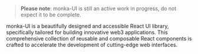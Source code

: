 > **Please note**: monka-UI is still an active work in progress, do not expect it
> to be complete.

monka-UI is a beautifully designed and accessible React UI library, specifically
tailored for building innovative web3 applications. This comprehensive
collection of reusable and composable React components is crafted to accelerate
the development of cutting-edge web interfaces.